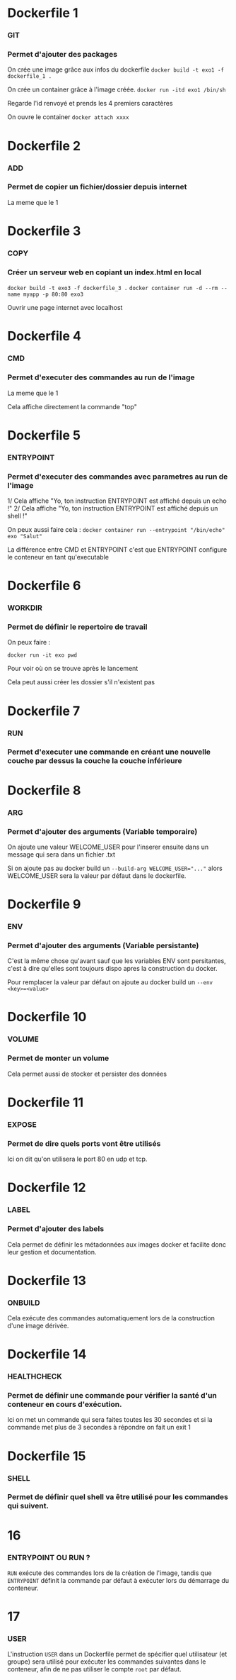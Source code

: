 # Dockerfile 1
### GIT
### Permet d'ajouter des packages

On crée une image grâce aux infos du dockerfile
```docker build -t exo1 -f dockerfile_1 .```

On crée un container grâce à l'image créée.
```docker run -itd exo1 /bin/sh```

Regarde l'id renvoyé et prends les 4 premiers caractères

On ouvre le container
```docker attach xxxx```

# Dockerfile 2 
### ADD
### Permet de copier un fichier/dossier depuis internet

La meme que le 1

# Dockerfile 3
### COPY
### Créer un serveur web en copiant un index.html en local

```docker build -t exo3 -f dockerfile_3 .```
```docker container run -d --rm --name myapp -p 80:80 exo3```

Ouvrir une page internet avec localhost

# Dockerfile 4
### CMD
### Permet d'executer des commandes au run de l'image

La meme que le 1

Cela affiche directement la commande "top"

# Dockerfile 5
### ENTRYPOINT
### Permet d'executer des commandes avec parametres au run de l'image

1/ Cela affiche "Yo, ton instruction ENTRYPOINT est affiché depuis un echo !"
2/ Cela affiche "Yo, ton instruction ENTRYPOINT est affiché depuis un shell !"

On peux aussi faire cela : ```docker container run --entrypoint "/bin/echo" exo "Salut"```

La différence entre CMD et ENTRYPOINT c'est que ENTRYPOINT configure le conteneur en tant qu'executable 

# Dockerfile 6
### WORKDIR
### Permet de définir le repertoire de travail

On peux faire :

```docker run -it exo pwd```

Pour voir où on se trouve après le lancement

Cela peut aussi créer les dossier s'il n'existent pas

# Dockerfile 7
### RUN
### Permet d'executer une commande en créant une nouvelle couche par dessus la couche la couche inférieure

# Dockerfile 8
### ARG
### Permet d'ajouter des arguments (Variable temporaire)

On ajoute une valeur WELCOME_USER pour l'inserer ensuite dans un message qui sera dans un fichier .txt

Si on ajoute pas au docker build un ```--build-arg WELCOME_USER="..."``` alors WELCOME_USER sera la valeur par défaut dans le dockerfile.

# Dockerfile 9
### ENV
### Permet d'ajouter des arguments (Variable persistante)

C'est la même chose qu'avant sauf que les variables ENV sont persitantes, c'est à dire qu'elles sont toujours dispo apres la construction du docker.

Pour remplacer la valeur par défaut on ajoute au docker build un ```--env <key>=<value>```

# Dockerfile 10
### VOLUME
### Permet de monter un volume

Cela permet aussi de stocker et persister des données

# Dockerfile 11
### EXPOSE
### Permet de dire quels ports vont être utilisés

Ici on dit qu'on utilisera le port 80 en udp et tcp.

# Dockerfile 12
### LABEL
### Permet d'ajouter des labels

Cela permet de définir les métadonnées aux images docker et facilite donc leur gestion et documentation.

# Dockerfile 13
### ONBUILD

Cela exécute des commandes automatiquement lors de la construction d'une image dérivée.

# Dockerfile 14
### HEALTHCHECK 
### Permet de définir une commande pour vérifier la santé d'un conteneur en cours d'exécution.

Ici on met un commande qui sera faites toutes les 30 secondes et si la commande met plus de 3 secondes à répondre on fait un exit 1

# Dockerfile 15
### SHELL 
### Permet de définir quel shell va être utilisé pour les commandes qui suivent.

# 16
### ENTRYPOINT OU RUN ?

`RUN` exécute des commandes lors de la création de l'image, tandis que `ENTRYPOINT` définit la commande par défaut à exécuter lors du démarrage du conteneur.

# 17
### USER

L'instruction `USER` dans un Dockerfile permet de spécifier quel utilisateur (et groupe) sera utilisé pour exécuter les commandes suivantes dans le conteneur, afin de ne pas utiliser le compte `root` par défaut.